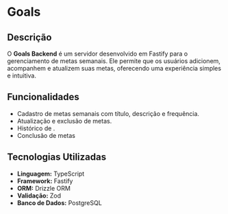 # Goals

## Descrição

O **Goals Backend** é um servidor desenvolvido em Fastify para o gerenciamento de metas semanais. Ele permite que os usuários adicionem, acompanhem e atualizem suas metas, oferecendo uma experiência simples e intuitiva.

## Funcionalidades

- Cadastro de metas semanais com título, descrição e frequência.
- Atualização e exclusão de metas.
- Histórico de .
- Conclusão de metas

## Tecnologias Utilizadas

- **Linguagem:** TypeScript
- **Framework:** Fastify
- **ORM:** Drizzle ORM
- **Validação:** Zod
- **Banco de Dados:** PostgreSQL

